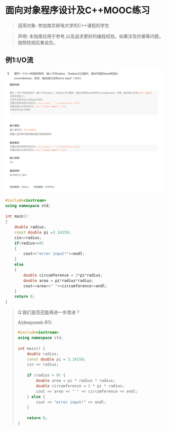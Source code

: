 # 面向对象程序设计及C++MOOC练习

> 适用对象: 参加南京邮电大学的C++课程的学生

> 声明: 本指南仅用于参考,以及追求更好的编程经验。如果涉及抄袭等问题，按照校规后果自负。

## 例1:I/O流

![image-20250222132225197](mooc.assets/image-20250222132225197.png)

```c++
#include<iostream>
using namespace std;

int main()
{
    double radius;
    const double pi =3.14159; 
    cin>>radius;
    if(redius<=0)
    {
        cout<<"error input!"<<endl;
    }
    else
    {
        double circumference = 2*pi*radius;
        double area = pi*radius*radius;
        cout<<area<<" "<<circumference<<endl;
    }
    return 0;
}
```

> Q:我们是否还能再进一步改进？
>
> A(deepseek-R1):
>
> ```c++
> #include<iostream>
> using namespace std;
> 
> int main() {
>     double radius;
>     const double pi = 3.14159;
>     cin >> radius;
> 
>     if (radius > 0) {
>         double area = pi * radius * radius;
>         double circumference = 2 * pi * radius;
>         cout << area << " " << circumference << endl;
>     } else {
>         cout << "error input!" << endl;
>     }
> 
>     return 0;
> }
> ```
>
> 